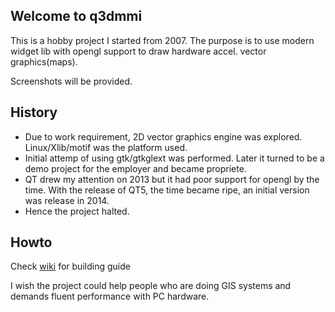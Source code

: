 ## Welcome to q3dmmi

This is a hobby project I started from 2007.
The purpose is to use modern widget lib with opengl support to draw hardware accel. vector graphics(maps).

Screenshots will be provided.

## History
- Due to work requirement, 2D vector graphics engine was explored. Linux/Xlib/motif was the platform used.
- Initial attemp of using gtk/gtkglext was performed. Later it turned to be a demo project for the employer and became propriete.
- QT drew my attention on 2013 but it had poor support for opengl by the time. With the release of QT5, the time became ripe, an initial version was release in 2014.
- Hence the project halted.

## Howto
Check [wiki](https://github.com/jiangfeng79/q3dmmi/wiki) for building guide

I wish the project could help people who are doing GIS systems and demands fluent performance with PC hardware. 
